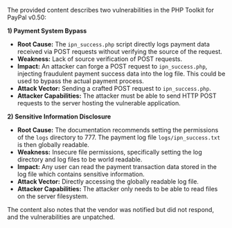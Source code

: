 The provided content describes two vulnerabilities in the PHP Toolkit for PayPal v0.50:

**1) Payment System Bypass**

*   **Root Cause:** The `ipn_success.php` script directly logs payment data received via POST requests without verifying the source of the request.
*   **Weakness:** Lack of source verification of POST requests.
*   **Impact:** An attacker can forge a POST request to `ipn_success.php`, injecting fraudulent payment success data into the log file. This could be used to bypass the actual payment process.
*   **Attack Vector:**  Sending a crafted POST request to `ipn_success.php`.
*   **Attacker Capabilities:** The attacker must be able to send HTTP POST requests to the server hosting the vulnerable application.

**2) Sensitive Information Disclosure**

*   **Root Cause:** The documentation recommends setting the permissions of the `logs` directory to 777. The payment log file `logs/ipn_success.txt` is then globally readable.
*   **Weakness:** Insecure file permissions, specifically setting the log directory and log files to be world readable.
*   **Impact:** Any user can read the payment transaction data stored in the log file which contains sensitive information.
*   **Attack Vector:** Directly accessing the globally readable log file.
*   **Attacker Capabilities:** The attacker only needs to be able to read files on the server filesystem.

The content also notes that the vendor was notified but did not respond, and the vulnerabilities are unpatched.
